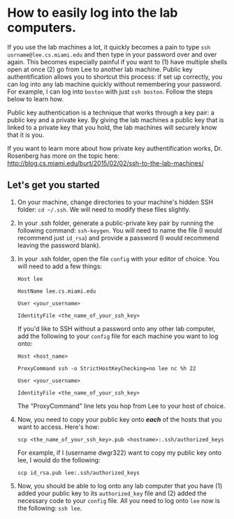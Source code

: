 # How to easily log into the lab computers.

If you use the lab machines a lot, it quickly becomes a pain to type `ssh usrname@lee.cs.miami.edu` and then type in your password over and over again. This becomes especially painful if you want to (1) have multiple shells open at once (2) go from Lee to another lab machine. Public key authentification allows you to shortcut this process: if set up correctly, you can log into any lab machine quickly without remembering your password. For example, I can log into `boston` with just `ssh boston`. Follow the steps below to learn how.

Public key authentication is a technique that works through a key pair: a public key and a private key. By giving the lab machines a public key that is linked to a private key that you hold, the lab machines will securely know that it is you. 

If you want to learn more about how private key authentification works, Dr. Rosenberg has more on the topic here: http://blog.cs.miami.edu/burt/2015/02/02/ssh-to-the-lab-machines/


## Let's get you started

1. On your machine, change directories to your machine's hidden SSH folder: `cd ~/.ssh`. We will need to modify these files slightly.
2. In your .ssh folder, generate a public-private key pair by running the following command: `ssh-keygen`. You will need to name the file (I would recommend just `id_rsa`) and provide a password (I would recommend leaving the password blank).
3. In your .ssh folder, open the file `config` with your editor of choice. You will need to add a few things:

    ```
    Host lee

    HostName lee.cs.miami.edu

    User <your_username>

    IdentityFile <the_name_of_your_ssh_key>
    ```

    If you'd like to SSH without a password onto any other lab computer, add the following to your `config` file for each machine you want to log onto:

    ```
    Host <host_name>

    ProxyCommand ssh -o StrictHostKeyChecking=no lee nc %h 22

    User <your_username>

    IdentityFile <the_name_of_your_ssh_key>
    ```

    The "ProxyCommand" line lets you hop from Lee to your host of choice.

4. Now, you need to copy your public key onto **_each_** of the hosts that you want to access. Here's how:

    ```
    scp <the_name_of_your_ssh_key>.pub <hostname>:.ssh/authorized_keys
    ```

    For example, if I (username dwgr322) want to copy my public key onto lee, I would do the following: 
    
    ```
    scp id_rsa.pub lee:.ssh/authorized_keys
    ```
    
5. Now, you should be able to log onto any lab computer that you have (1) added your public key to its `authorized_key` file and (2) added the necessary code to your `config` file. All you need to log onto `lee` now is the following: `ssh lee`.
